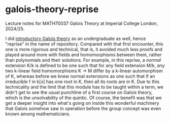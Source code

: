 # galois-theory-reprise
Lecture notes for MATH70037 Galois Theory at Imperial College London, 2024/25.

I did [introductory Galois theory](https://github.com/jieweix/galois-theory-notes) as an undergraduate as well, hence "reprise" in the name of repository. Compared with that first encounter, this one is more rigorous and technical, that is, it avoided much less proofs and played around more with fields and homomorphisms between them, rather than polynomials and their solutions. For example, in this reprise, a *normal* extension K/k is defined to be one such that for any field extension M/k, any two k-linear field homomorphisms K -> M differ by a k-linear automorphism of K, whereas before we knew normal extensions as one such that if an irreducible f in k[x] has one root in K, then all its roots are in K. Due to this technicality and the limit that this module has to be taught within a term, we didn't get to see the usual punchline of a first course on Galois theory, which is the unsolvability of the quintic. Of course, the benefit was that we get a deeper insight into what's going on inside this wonderful machinery that Galois somehow saw in operation before the group concept was even known among mathematicians.
